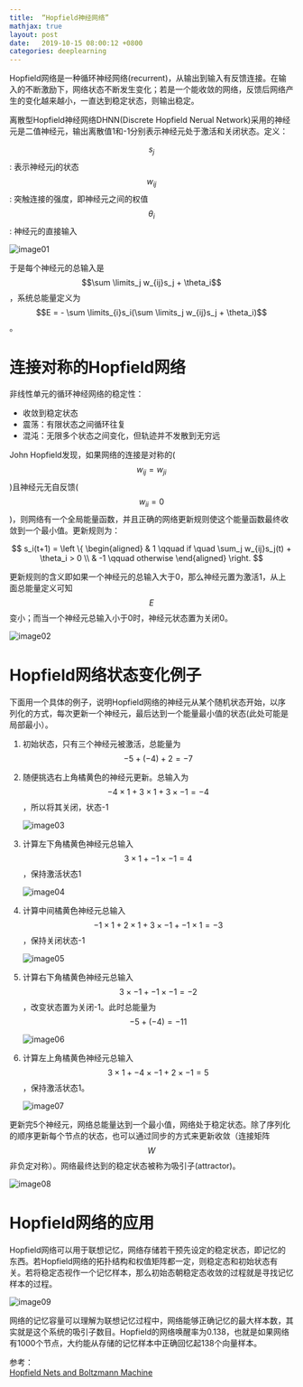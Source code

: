 ```yaml
---
title:  “Hopfield神经网络”
mathjax: true
layout: post
date:   2019-10-15 08:00:12 +0800
categories: deeplearning
---
```


Hopfield网络是一种循环神经网络(recurrent)，从输出到输入有反馈连接。在输入的不断激励下，网络状态不断发生变化；若是一个能收敛的网络，反馈后网络产生的变化越来越小，一直达到稳定状态，则输出稳定。


离散型Hopfield神经网络DHNN(Discrete Hopfield Nerual Network)采用的神经元是二值神经元，输出离散值1和-1分别表示神经元处于激活和关闭状态。定义：

$$s_j$$: 表示神经元j的状态  
$$w_{ij}$$: 突触连接的强度，即神经元之间的权值   
$$\theta_i$$: 神经元的直接输入

![image01]({{site.baseurl}}/image/20191015/hopfield.png)

于是每个神经元的总输入是$$\sum \limits_j w_{ij}s_j + \theta_i$$，系统总能量定义为$$E = - \sum \limits_{i}s_i(\sum \limits_j w_{ij}s_j + \theta_i)$$。

# 连接对称的Hopfield网络

非线性单元的循环神经网络的稳定性：
- 收敛到稳定状态
- 震荡：有限状态之间循环往复
- 混沌：无限多个状态之间变化，但轨迹并不发散到无穷远

John Hopfield发现，如果网络的连接是对称的($$w_{ij} = w_{ji}$$)且神经元无自反馈($$w_{ii}=0$$)，则网络有一个全局能量函数，并且正确的网络更新规则使这个能量函数最终收敛到一个最小值。更新规则为：

$$
s_i(t+1) = \left \{
    \begin{aligned}
    & 1  \qquad if \quad \sum_j w_{ij}s_j(t) + \theta_i > 0 \\
    & -1 \qquad otherwise 
    \end{aligned}
\right.
$$

更新规则的含义即如果一个神经元的总输入大于0，那么神经元置为激活1，从上面总能量定义可知$$E$$变小；而当一个神经元总输入小于0时，神经元状态置为关闭0。

![image02]({{site.baseurl}}/image/20191015/symmetric_hopfield.png)

# Hopfield网络状态变化例子

下面用一个具体的例子，说明Hopfield网络的神经元从某个随机状态开始，以序列化的方式，每次更新一个神经元，最后达到一个能量最小值的状态(此处可能是局部最小）。

1. 初始状态，只有三个神经元被激活，总能量为$$-5 + (-4) + 2 = -7$$

2. 随便挑选右上角橘黄色的神经元更新。总输入为$$-4 \times 1 + 3 \times 1 + 3 \times -1 = -4$$，所以将其关闭，状态-1

    ![image03]({{site.baseurl}}/image/20191015/state1.png)

3. 计算左下角橘黄色神经元总输入$$3 \times 1 + -1 \times -1 = 4$$，保持激活状态1

    ![image04]({{site.baseurl}}/image/20191015/state2.png)

4. 计算中间橘黄色神经元总输入$$-1 \times 1 + 2 \times 1 + 3 \times -1 + -1 \times 1 = -3$$，保持关闭状态-1

    ![image05]({{site.baseurl}}/image/20191015/state3.png)

5. 计算右下角橘黄色神经元总输入$$3 \times -1 + -1 \times -1 = -2$$，改变状态置为关闭-1。此时总能量为$$-5 + (-4) = -11$$

    ![image06]({{site.baseurl}}/image/20191015/state4.png)

5. 计算左上角橘黄色神经元总输入$$3 \times 1 + -4 \times -1 + 2 \times -1= 5$$，保持激活状态1。

    ![image07]({{site.baseurl}}/image/20191015/state5.png)

更新完5个神经元，网络总能量达到一个最小值，网络处于稳定状态。除了序列化的顺序更新每个节点的状态，也可以通过同步的方式来更新收敛（连接矩阵$$W$$非负定对称）。网络最终达到的稳定状态被称为吸引子(attractor)。

![image08]({{site.baseurl}}/image/20191015/state6.png)

# Hopfield网络的应用

Hopfield网络可以用于联想记忆，网络存储若干预先设定的稳定状态，即记忆的东西。若Hopfield网络的拓扑结构和权值矩阵都一定，则稳定态和初始状态有关。若将稳定态视作一个记忆样本，那么初始态朝稳定态收敛的过程就是寻找记忆样本的过程。

![image09]({{site.baseurl}}/image/20191015/application.png)

网络的记忆容量可以理解为联想记忆过程中，网络能够正确记忆的最大样本数，其实就是这个系统的吸引子数目。Hopfield的网络唤醒率为0.138，也就是如果网络有1000个节点，大约能从存储的记忆样本中正确回忆起138个向量样本。

参考：  
[Hopfield Nets and Boltzmann Machine](https://wenku.baidu.com/view/3d16db8364ce0508763231126edb6f1aff0071f5.html)
